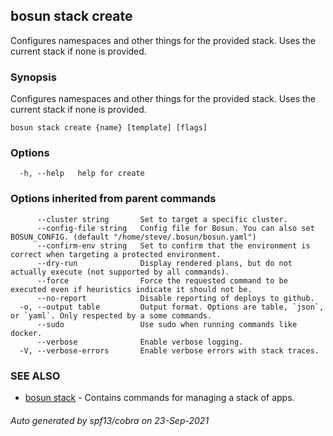 ## bosun stack create

Configures namespaces and other things for the provided stack. Uses the current stack if none is provided.

### Synopsis

Configures namespaces and other things for the provided stack. Uses the current stack if none is provided.

```
bosun stack create {name} [template] [flags]
```

### Options

```
  -h, --help   help for create
```

### Options inherited from parent commands

```
      --cluster string       Set to target a specific cluster.
      --config-file string   Config file for Bosun. You can also set BOSUN_CONFIG. (default "/home/steve/.bosun/bosun.yaml")
      --confirm-env string   Set to confirm that the environment is correct when targeting a protected environment.
      --dry-run              Display rendered plans, but do not actually execute (not supported by all commands).
      --force                Force the requested command to be executed even if heuristics indicate it should not be.
      --no-report            Disable reporting of deploys to github.
  -o, --output table         Output format. Options are table, `json`, or `yaml`. Only respected by a some commands.
      --sudo                 Use sudo when running commands like docker.
      --verbose              Enable verbose logging.
  -V, --verbose-errors       Enable verbose errors with stack traces.
```

### SEE ALSO

* [bosun stack](bosun_stack.md)	 - Contains commands for managing a stack of apps.

###### Auto generated by spf13/cobra on 23-Sep-2021
